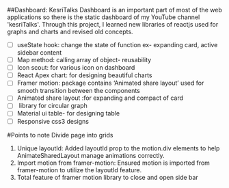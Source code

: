 ##Dashboard: KesriTalks
Dashboard is an important part of most of the web applications so there is the static dashboard of my YouTube channel 'kesriTalks'. Through this project, I learned new libraries of reactjs used for graphs and charts and revised old concepts.

- [ ] useState hook: change the state of function ex- expanding card, active sidebar content
- [ ] Map method: calling array of object- reusability 
- [ ] Icon scout: for various icon on dashboard
- [ ]  React Apex chart: for designing beautiful charts
- [ ] Framer motion: package contains ‘Animated share layout’ used for smooth transition between the components
- [ ] Animated share layout :for expanding and compact of card
- [ ] <CircularProgressbar> library for circular graph
- [ ] Material ui table- for designing table
- [ ] Responsive css3 designs

#Points to note
Divide page into grids

1. Unique layoutId: Added layoutId prop to the motion.div elements to help AnimateSharedLayout manage animations correctly.
2. Import motion from framer-motion: Ensured motion is imported from framer-motion to utilize the layoutId feature.
3. Total feature of framer motion library to close and open side bar


